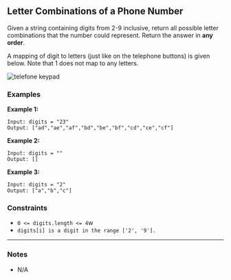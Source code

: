 ## Letter Combinations of a Phone Number

Given a string containing digits from 2-9 inclusive, return all possible letter combinations that the number could represent. Return the answer in **any order**.

A mapping of digit to letters (just like on the telephone buttons) is given below. Note that 1 does not map to any letters.

<p align="left">
  <img src="../../../assets/Telephone-keypad2.png" alt="telefone keypad">
</p>

### Examples

**Example 1:**

```text
Input: digits = "23"
Output: ["ad","ae","af","bd","be","bf","cd","ce","cf"]
```

**Example 2:**

```text
Input: digits = ""
Output: []
```

**Example 3:**

```text
Input: digits = "2"
Output: ["a","b","c"]
```

### Constraints

- `0 <= digits.length <= 4`w
- `digits[i] is a digit in the range ['2', '9'].`

---

### Notes

- N/A